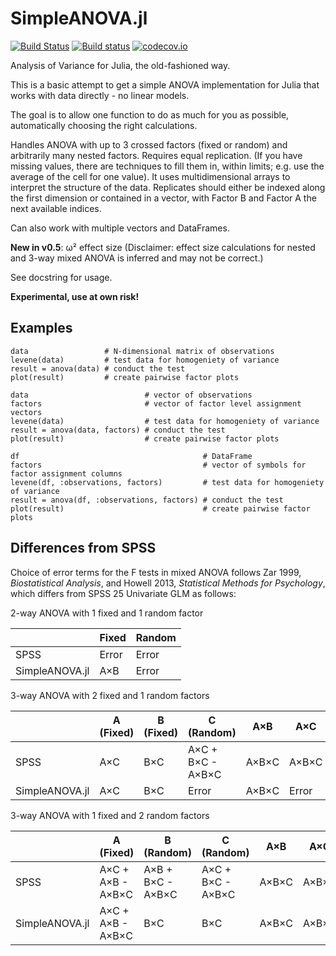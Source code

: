 # SimpleANOVA.jl

[![Build Status](https://travis-ci.org/BioTurboNick/SimpleANOVA.jl.svg?branch=master)](https://travis-ci.org/BioTurboNick/SimpleANOVA.jl)
[![Build status](https://ci.appveyor.com/api/projects/status/e2uhgjm8bwbn9sja/branch/master?svg=true)](https://ci.appveyor.com/project/BioTurboNick/simpleanova-jl/branch/master)
[![codecov.io](https://codecov.io/github/BioTurboNick/SimpleANOVA.jl/coverage.svg?branch=master)](https://codecov.io/github/BioTurboNick/SimpleANOVA.jl?branch=master)

Analysis of Variance for Julia, the old-fashioned way.

This is a basic attempt to get a simple ANOVA implementation for Julia that works with data directly - no linear models.

The goal is to allow one function to do as much for you as possible, automatically choosing the right calculations.

Handles ANOVA with up to 3 crossed factors (fixed or random) and arbitrarily many nested factors. Requires equal replication. (If you have missing values, there are techniques to fill them in, within limits; e.g. use the average of the cell for one value).
It uses multidimensional arrays to interpret the structure of the data. Replicates should either be indexed along the first dimension or contained in a vector, with Factor B and Factor A the next available indices.

Can also work with multiple vectors and DataFrames.

**New in v0.5**: ω² effect size (Disclaimer: effect size calculations for nested and 3-way mixed ANOVA is inferred and may not be correct.)

See docstring for usage.

**Experimental, use at own risk!**

Examples
--------
```
data                 # N-dimensional matrix of observations
levene(data)         # test data for homogeniety of variance
result = anova(data) # conduct the test
plot(result)         # create pairwise factor plots
```
```
data                          # vector of observations
factors                       # vector of factor level assignment vectors
levene(data)                  # test data for homogeniety of variance
result = anova(data, factors) # conduct the test
plot(result)                  # create pairwise factor plots
```
```
df                                         # DataFrame
factors                                    # vector of symbols for factor assignment columns
levene(df, :observations, factors)         # test data for homogeniety of variance
result = anova(df, :observations, factors) # conduct the test
plot(result)                               # create pairwise factor plots
```

Differences from SPSS
---------------------
Choice of error terms for the F tests in mixed ANOVA follows Zar 1999, _Biostatistical Analysis_, and Howell 2013, _Statistical Methods for Psychology_, which differs from SPSS 25 Univariate GLM as follows:

2-way ANOVA with 1 fixed and 1 random factor

|                | Fixed | Random |
|----------------|-------|--------|
| SPSS           | Error | Error  |
| SimpleANOVA.jl | A×B   | Error  |

3-way ANOVA with 2 fixed and 1 random factors

|                | A (Fixed) | B (Fixed) | C (Random)        | A×B   | A×C   | B×C   | A×B×C |
|----------------|-----------|-----------|-------------------|-------|-------|-------|-------|
| SPSS           | A×C       | B×C       | A×C + B×C - A×B×C | A×B×C | A×B×C | A×B×C | Error |
| SimpleANOVA.jl | A×C       | B×C       | Error             | A×B×C | Error | Error | Error |

3-way ANOVA with 1 fixed and 2 random factors

|                | A (Fixed)         | B (Random)        | C (Random)        | A×B   | A×C   | B×C   | A×B×C |
|----------------|-------------------|-------------------|-------------------|-------|-------|-------|-------|
| SPSS           | A×C + A×B - A×B×C | A×B + B×C - A×B×C | A×C + B×C - A×B×C | A×B×C | A×B×C | A×B×C | Error |
| SimpleANOVA.jl | A×C + A×B - A×B×C | B×C               | B×C               | A×B×C | A×B×C | Error | Error |



